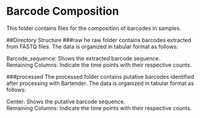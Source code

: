 # Barcode Composition

This folder contains files for the composition of barcodes in samples.

##Directory Structure
###raw 
he raw folder contains barcodes extracted from FASTQ files. The data is organized in tabular format as follows:

Barcode_sequence: Shows the extracted barcode sequence.\
Remaining Columns: Indicate the time points with their respective counts.

###processed 
The processed folder contains putative barcodes identified after processing with Bartender. The data is organized in tabular format as follows:

Center: Shows the putative barcode sequence.\
Remaining Columns: Indicate the time points with their respective counts.
